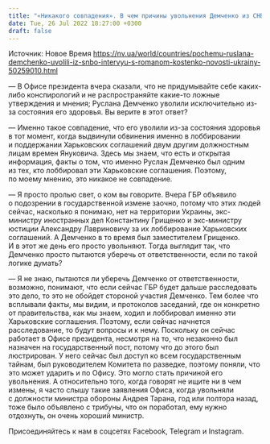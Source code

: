 ```yaml
---
title: "«Никакого совпадения». В чем причины увольнения Демченко из СНБО и почему ему верила Банковая — интервью"
date: Tue, 26 Jul 2022 18:27:00 +0300
draft: false
---
```

Источник: Новое Время https://nv.ua/world/countries/pochemu-ruslana-demchenko-uvolili-iz-snbo-intervyu-s-romanom-kostenko-novosti-ukrainy-50259010.html


— В Офисе президента вчера сказали, что не придумывайте себе каких-либо конспирологий и не распространяйте какие-то ложные утверждения и мнения; Руслана Демченко уволили исключительно из-за состояния его здоровья. Вы верите в этот ответ?

— Именно такое совпадение, что его уволили из-за состояния здоровья в тот момент, когда выдвинули обвинения именно в лоббировании и поддержании Харьковских соглашений двум другим должностным лицам времен Януковича. Здесь мы знаем, что есть и открытая информация, факты о том, что именно Руслан Демченко был одним из тех, кто лоббировал эти Харьковские соглашения. Поэтому, по моему мнению, это никакое не совпадение.

— Я просто пролью свет, о ком вы говорите. Вчера ГБР объявило о подозрении в государственной измене заочно, потому что этих людей сейчас, насколько я понимаю, нет на территории Украины, экс-министру иностранных дел Константину Грищенко и экс-министру юстиции Александру Лавриновичу за их лоббирование Харьковских соглашений. А Демченко в то время был заместителем Грищенко. И в этот же день его просто увольняют. Тогда выглядит так, что Демченко просто пытаются уберечь от ответственности, если по такой логике думать?

— Я не знаю, пытаются ли уберечь Демченко от ответственности, возможно, понимают, что если сейчас ГБР будет дальше расследовать это дело, то это не обойдет стороной участия Демченко. Тем более что всплывали факты, мы видим, и протоколов заседаний, где он конкретно от правительства, как мы знаем, ходил и лоббировал именно эти Харьковские соглашения. Поэтому, если сейчас начнется расследование, то будут вопросы и к нему. Поскольку он сейчас работает в Офисе президента, несмотря на то, что незаконно был назначен на государственный пост, потому что до этого был люстрирован. У него сейчас был доступ ко всем государственным тайнам, был руководителем Комитета по разведке, поэтому поняли, что это может ударить и по Офису. Это могло стать причиной его увольнения. А относительно того, когда говорят не ищите ни в чем измены, я часто слышу такие заявления Офиса, когда увольняли с должности министра обороны Андрея Тарана, год или полтора назад, тоже было объявлено с трибуны, что он поработал, ему нужно отдохнуть, он очень хороший министр.

Присоединяйтесь к нам в соцсетях Facebook, Telegram и Instagram.

